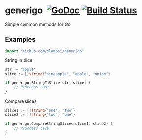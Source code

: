 # generigo &nbsp;[![GoDoc](https://godoc.org/github.com/dlampsi/generigo?status.svg)](https://godoc.org/github.com/dlampsi/generigo) [![Build Status](https://travis-ci.org/dlampsi/generigo.svg?branch=master)](https://travis-ci.org/dlampsi/generigo)

Simple common methods for Go

## Examples

```go
import "github.com/dlampsi/generigo"
```

String in slice

```go
str := "apple"
slice := []string{"pineapple", "apple", "onion"}

if generigo.StringInSlice(str, slice) {
    // Proccess case
}
```

Compare slices

```go
slice1 := []string{"one", "two"}
slice2 := []string{"two", "one"}

if generigo.CompareStringSlices(slice1, slice2) {
    // Proccess case
}
```